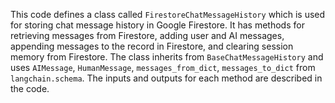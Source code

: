 This code defines a class called `FirestoreChatMessageHistory` which is used for storing chat message history in Google Firestore. It has methods for retrieving messages from Firestore, adding user and AI messages, appending messages to the record in Firestore, and clearing session memory from Firestore. The class inherits from `BaseChatMessageHistory` and uses `AIMessage`, `HumanMessage`, `messages_from_dict`, `messages_to_dict` from `langchain.schema`. The inputs and outputs for each method are described in the code.

